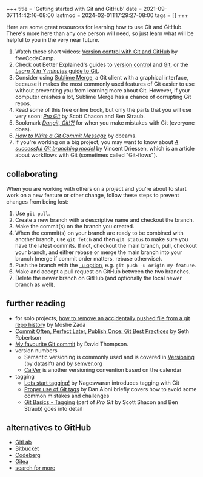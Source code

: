 +++
title = 'Getting started with Git and GitHub'
date = 2021-09-07T14:42:16-08:00
lastmod = 2024-02-01T17:29:27-08:00
tags = []
+++

Here are some great resources for learning how to use Git and GitHub. There's more here than any one person will need, so just learn what will be helpful to you in the very near future.

1. Watch these short videos: [Version control with Git and GitHub](https://www.youtube.com/playlist?list=PLWKjhJtqVAbkFiqHnNaxpOPhh9tSWMXIF) by freeCodeCamp.
2. Check out Better Explained's guides to [version control](https://betterexplained.com/articles/a-visual-guide-to-version-control/) and [Git](https://betterexplained.com/articles/aha-moments-when-learning-git/), or the [_Learn X in Y minutes_ guide to Git](https://learnxinyminutes.com/docs/git/).
3. Consider using [Sublime Merge](https://www.sublimemerge.com/), a Git client with a graphical interface, because it makes the most commonly used features of Git easier to use without preventing you from learning more about Git. However, if your computer crashes a lot, Sublime Merge has a chance of corrupting Git repos.
4. Read some of this free online book, but only the parts that you will use very soon: [_Pro Git_](https://git-scm.com/book/en/v2) by Scott Chacon and Ben Straub.
5. Bookmark [_Dangit, Git!?!_](https://dangitgit.com/en) for when you make mistakes with Git (everyone does).
6. [_How to Write a Git Commit Message_](https://cbea.ms/git-commit/) by cbeams.
7. If you're working on a big project, you may want to know about [_A successful Git branching model_](https://nvie.com/posts/a-successful-git-branching-model/) by Vincent Driessen, which is an article about workflows with Git (sometimes called "Git-flows").

## collaborating

When you are working with others on a project and you're about to start work on a new feature or other change, follow these steps to prevent changes from being lost:

1. Use `git pull`.
2. Create a new branch with a descriptive name and checkout the branch.
3. Make the commit(s) on the branch you created.
4. When the commit(s) on your branch are ready to be combined with another branch, use `git fetch` and then `git status` to make sure you have the latest commits. If not, checkout the main branch, pull, checkout your branch, and either rebase or merge the main branch into your branch (merge if commit order matters, rebase otherwise).
5. Push the branch with the [`-u` option](https://git-scm.com/docs/git-push#Documentation/git-push.txt--u), e.g. `git push -u origin my-feature`.
6. Make and accept a pull request on GitHub between the two branches.
7. Delete the newer branch on GitHub (and optionally the local newer branch as well).

## further reading

* for solo projects, [how to remove an accidentally pushed file from a git repo history](https://dev.to/moshe/remove-accidentally-pushed-file-from-a-git-repository-history-in-4-simple-steps-18cg) by Moshe Zada
* [Commit Often, Perfect Later, Publish Once: Git Best Practices](https://sethrobertson.github.io/GitBestPractices/) by Seth Robertson
* [My favourite Git commit](https://dhwthompson.com/2019/my-favourite-git-commit) by David Thompson.
* version numbers
    * Semantic versioning is commonly used and is covered in [Versioning](https://datasift.github.io/gitflow/Versioning.html) (by datasift) and by [semver.org](https://semver.org/)
    * [CalVer](https://calver.org/) is another versioning convention based on the calendar
* tagging
    * [Lets start tagging!](https://medium.com/@keshshen/lets-start-tagging-88c299b6b331) by Nageswaran introduces tagging with Git
    * [Proper use of Git tags](https://blog.aloni.org/posts/proper-use-of-git-tags/) by Dan Aloni briefly covers how to avoid some common mistakes and challenges
    * [Git Basics - Tagging](https://git-scm.com/book/en/v2/Git-Basics-Tagging) (part of _Pro Git_ by Scott Shacon and Ben Straub) goes into detail

## alternatives to GitHub

* [GitLab](https://about.gitlab.com/)
* [Bitbucket](https://bitbucket.org/product/)
* [Codeberg](https://codeberg.org/)
* [Gitea](https://gitea.io/en-us/)
* [search for more](https://duckduckgo.com/?t=ffab&q=github+alternatives&atb=v305-1&ia=web)
